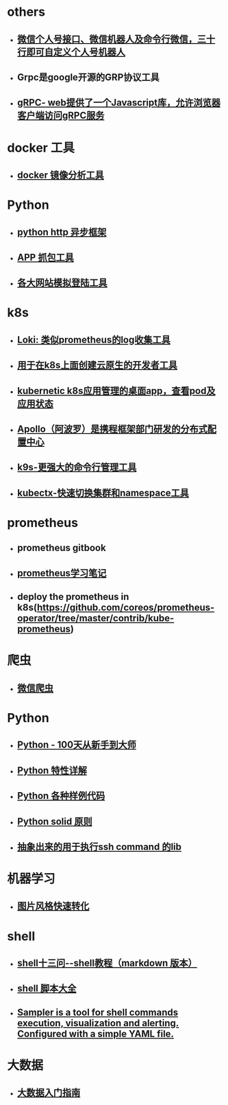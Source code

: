 # others
- ##  [微信个人号接口、微信机器人及命令行微信，三十行即可自定义个人号机器人](https://github.com/littlecodersh/ItChat)
- ## Grpc是google开源的GRP协议工具
- ## [gRPC- web提供了一个Javascript库，允许浏览器客户端访问gRPC服务](https://github.com/grpc/grpc-web)

# docker 工具
- ## [docker 镜像分析工具](https://github.com/wagoodman/dive) 

# Python
- ## [python http 异步框架](https://github.com/kennethreitz/responder)
- ## [APP 抓包工具](https://github.com/mitmproxy/mitmproxy)
- ## [各大网站模拟登陆工具](https://github.com/CriseLYJ/awesome-python-login-model)

# k8s
- ## [Loki: 类似prometheus的log收集工具](https://github.com/grafana/loki)
- ## [用于在k8s上面创建云原生的开发者工具](https://github.com/Azure/draft)
- ## [kubernetic k8s应用管理的桌面app，查看pod及应用状态](https://github.com/harbur/kubernetic)
- ## [Apollo（阿波罗）是携程框架部门研发的分布式配置中心](https://github.com/ctripcorp/apollo)
- ## [k9s-更强大的命令行管理工具](https://github.com/derailed/k9s)
- ## [kubectx-快速切换集群和namespace工具](https://github.com/ahmetb/kubectx)

# prometheus
- ## prometheus gitbook
- ## [prometheus学习笔记](https://yunlzheng.gitbook.io/prometheus-book/)
- ## deploy the prometheus in k8s(https://github.com/coreos/prometheus-operator/tree/master/contrib/kube-prometheus)

# 爬虫
- ## [微信爬虫](https://github.com/wonderfulsuccess/weixin_crawler)

# Python
- ## [Python - 100天从新手到大师](https://github.com/jackfrued/Python-100-Days)
- ## [Python 特性详解](https://github.com/leisurelicht/wtfpython-cn)
- ## [Python 各种样例代码](https://github.com/gto76/python-cheatsheet)
- ## [Python solid 原则](https://github.com/heykarimoff/solid.python)
- ## [抽象出来的用于执行ssh command 的lib](https://github.com/fabric/fabric/)

# 机器学习 
- ## [图片风格快速转化](https://github.com/lengstrom/fast-style-transfer)

# shell
- ## [shell十三问--shell教程（markdown 版本）](https://github.com/wzb56/13_questions_of_shell)
- ## [shell 脚本大全](https://github.com/fengyuhetao/shell)
- ## [Sampler is a tool for shell commands execution, visualization and alerting. Configured with a simple YAML file.](i)

# 大数据
- ## [大数据入门指南](https://github.com/heibaiying/BigData-Notes)